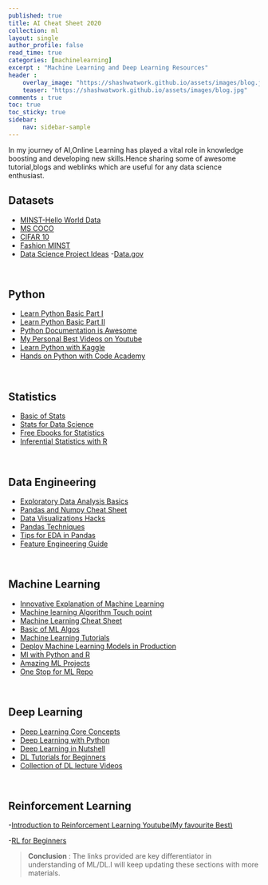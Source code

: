 ```yaml
---
published: true
title: AI Cheat Sheet 2020
collection: ml
layout: single
author_profile: false
read_time: true
categories: [machinelearning]
excerpt : "Machine Learning and Deep Learning Resources"
header :
    overlay_image: "https://shashwatwork.github.io/assets/images/blog.jpg"
    teaser: "https://shashwatwork.github.io/assets/images/blog.jpg"
comments : true 
toc: true
toc_sticky: true
sidebar:
    nav: sidebar-sample
---
```


In my journey of AI,Online Learning has played a vital role in knowledge boosting and developing new skills.Hence sharing some of awesome tutorial,blogs and weblinks which are useful for any data science enthusiast.

<script type="text/javascript" async
src="https://cdn.mathjax.org/mathjax/latest/MathJax.js?config=TeX-MML-AM_CHTML">
</script>

## Datasets
- [MINST-Hello World Data](https://www.kaggle.com/c/digit-recognizer)
- [MS COCO](https://cocodataset.org/)
- [CIFAR 10](http://www.cs.toronto.edu/~kriz/cifar.html)
- [Fashion MINST](https://github.com/zalandoresearch/fashion-mnist)
- [Data Science Project Ideas](http://101.datascience.community/2014/10/17/data-sources-for-cool-data-science-projects-part-1-guest-post/)
-[Data.gov](https://www.data.gov/)

<br>

## Python 
- [Learn Python Basic Part I](https://www.w3schools.com/python/)
- [Learn Python Basic Part II](https://www.tutorialspoint.com/python/index.htm)
- [Python Documentation is Awesome](https://docs.python.org/3/tutorial/index.html)
- [My Personal Best Videos on Youtube](https://www.youtube.com/watch?v=HBxCHonP6Ro&list=PL6gx4Cwl9DGAcbMi1sH6oAMk4JHw91mC_)
- [Learn Python with Kaggle](https://www.kaggle.com/learn/python)
- [Hands on Python with Code Academy](https://www.codecademy.com/catalog/language/python)

<br> 

## Statistics
- [Basic of Stats](https://towardsdatascience.com/the-5-basic-statistics-concepts-data-scientists-need-to-know-2c96740377ae)
- [Stats for Data Science](https://www.analyticsvidhya.com/blog/2017/01/comprehensive-practical-guide-inferential-statistics-data-science/)
- [Free Ebooks for Statistics](https://www.analyticsvidhya.com/blog/2016/02/free-read-books-statistics-mathematics-data-science/)
- [Inferential Statistics with R](https://www.analyticsvidhya.com/blog/2015/10/inferential-descriptive-statistics-beginners-r/)

<br>


## Data Engineering
- [Exploratory Data Analysis Basics](https://www.dataquest.io/blog/machine-learning-preparing-data/)
- [Pandas and Numpy Cheat Sheet](https://s3.amazonaws.com/quandl-static-content/Documents/Quandl+-+Pandas,+SciPy,+NumPy+Cheat+Sheet.pdf)
- [Data Visualizations Hacks](https://www.analyticsvidhya.com/blog/2015/05/data-visualization-resource/)
- [Pandas Techniques](https://www.analyticsvidhya.com/blog/2016/01/12-pandas-techniques-python-data-manipulation/)
- [Tips for EDA in Pandas](https://towardsdatascience.com/pandas-tips-and-tricks-33bcc8a40bb9)
- [Feature Engineering Guide](http://adataanalyst.com/machine-learning/comprehensive-guide-feature-engineering/)

<br>

## Machine Learning
- [Innovative Explanation of Machine Learning](http://www.r2d3.us/visual-intro-to-machine-learning-part-1/)
- [Machine learning Algorithm Touch point](http://machinelearningmastery.com/a-tour-of-machine-learning-algorithms/)
- [Machine Learning Cheat Sheet](https://shashwatwork.github.io/assets/files/machine-learning-cheat-sheet.pdf)
- [Basic of ML Algos](https://data-flair.training/blogs/machine-learning-algorithms-in-python/)
- [Machine Learning Tutorials](https://github.com/adventuresinML/Machine-Learning-Tutorials)
- [Deploy Machine Learning Models in Production](https://www.analyticsvidhya.com/blog/2017/09/machine-learning-models-as-apis-using-flask/)
- [Ml with Python and R](https://www.analyticsvidhya.com/blog/2017/09/common-machine-learning-algorithms/)
- [Amazing ML Projects](https://medium.mybridge.co/30-amazing-machine-learning-projects-for-the-past-year-v-2018-b853b8621ac7)
- [One Stop for ML Repo](https://github.com/nborwankar/LearnDataScience/tree/master/notebooks)

<br>

## Deep Learning
- [Deep Learning Core Concepts](https://devblogs.nvidia.com/deep-learning-nutshell-core-concepts/)
- [Deep Learning with Python](https://www.analyticsvidhya.com/blog/2018/05/essentials-of-deep-learning-trudging-into-unsupervised-deep-learning/)
- [Deep Learning in Nutshell](https://www.analyticsvidhya.com/blog/2016/03/introduction-deep-learning-fundamentals-neural-networks/)
- [DL Tutorials for Beginners](https://www.analyticsvidhya.com/blog/2016/08/deep-learning-path/)
- [Collection of DL lecture Videos](https://deep-learning-drizzle.github.io/)

<br>

## Reinforcement Learning
-[Introduction to Reinforcement Learning Youtube(My favourite Best)](https://www.youtube.com/watch?v=FgzM3zpZ55o&list=PLoROMvodv4rOSOPzutgyCTapiGlY2Nd8u)

-[RL for Beginners](https://pathmind.com/wiki/deep-reinforcement-learning)
<br>

> **Conclusion** : The links provided are key differentiator in understanding of ML/DL.I will keep updating these sections with more materials.